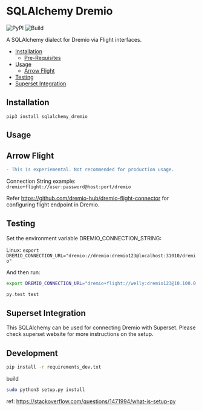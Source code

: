 # SQLAlchemy Dremio


![PyPI](https://img.shields.io/pypi/v/sqlalchemy_dremio.svg)
![Build](https://github.com/narendrans/sqlalchemy_dremio/workflows/Build/badge.svg)

A SQLAlchemy dialect for Dremio via Flight interfaces.

<!--ts-->
   * [Installation](#installation)
      * [Pre-Requisites](#pre-requisites)
   * [Usage](#usage)
      * [Arrow Flight](#arrow-flight)
   * [Testing](#testing)
   * [Superset Integration](#superset-integration)
<!--te-->

Installation
------------

`pip3 install sqlalchemy_dremio`


Usage
------------

Arrow Flight
------
```diff
- This is experiemental. Not recommended for production usage.
```

Connection String example:
`dremio+flight://user:password@host:port/dremio`

Refer https://github.com/dremio-hub/dremio-flight-connector for configuring flight endpoint in Dremio.

Testing
------------

Set the environment variable DREMIO_CONNECTION_STRING:

Linux:
`export DREMIO_CONNECTION_URL="dremio://dremio:dremio123@localhost:31010/dremio"`

And then run:

```sh
export DREMIO_CONNECTION_URL="dremio+flight://welly:dremio123@10.100.0.109:32010/dremio"
```

```py
py.test test
```

Superset Integration
-------------

This SQLAlchemy can be used for connecting Dremio with Superset. Please check superset website for more instructions on the setup.

Development
-------------

```sh
pip install -r requirements_dev.txt
```

build

```sh
sudo python3 setup.py install
```
ref: https://stackoverflow.com/questions/1471994/what-is-setup-py

